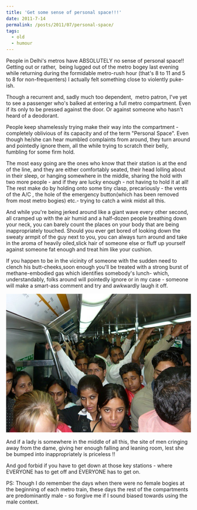 ```yaml
---
title: 'Get some sense of personal space!!!'
date: 2011-7-14
permalink: /posts/2011/07/personal-space/
tags:
  - old
  - humour
---
```


People in Delhi's metros have ABSOLUTELY no sense of personal space!! Getting out or rather,  being lugged out of the metro bogey last evening while returning during the formidable metro-rush hour (that's 8 to 11 and 5 to 8 for non-frequenters) I actually felt something close to violently puke-ish.

Though a recurrent and, sadly much too dependent,  metro patron, I've yet to see a passenger who's balked at entering a full metro compartment. Even if its only to be pressed against the door. Or against someone who hasn't heard of a deodorant.

People keep shamelessly trying make their way into the compartment - completely oblivious of its capacity and of the term "Personal Space". Even though he/she can hear mumbled complaints from around, they turn around and pointedly ignore them, all the while trying to scratch their belly, fumbling for some firm hold.

The most easy going are the ones who know that their station is at the end of the line, and they are either comfortably seated, their head lolling about in their sleep, or hanging somewhere in the middle, sharing the hold with two more people - and if they are lucky enough - not having to hold it at all! The rest make do by holding onto some tiny clasp, precariously - the vents of the A/C , the hole of the emergency button(which has been removed from most metro bogies) etc.- trying to catch a wink midst all this.

And while you're being jerked around like a giant wave every other second, all cramped up with the air humid and a half-dozen people breathing down your neck, you can barely count the places on your body that are being inappropriately touched. Should you ever get bored of looking down the sweaty armpit of the guy next to you, you can always turn around and take in the aroma of heavily oiled,slick hair of someone else or fluff up yourself against someone fat enough and treat him like your cushion.

If you happen to be in the vicinity of someone with the sudden need to clench his butt-cheeks,soon enough you'll be treated with a strong burst of methane-embodied gas which identifies somebody's lunch- which, understandably, folks around will pointedly ignore or in my case - someone will make a smart-ass comment and try and awkwardly laugh it off.

![Ladies run their own show](/images/2011-07-14/new-delhi-metro1.jpg)

And if a lady is somewhere in the middle of all this, the site of men cringing away from the dame, giving her enough falling and leaning room, lest she be bumped into inappropriately is priceless !!

And god forbid if you have to get down at those key stations - where EVERYONE has to get off and EVERYONE has to get on.

PS: Though I do remember the days when there were no female bogies at the beginning of each metro train, these days the rest of the compartments are predominantly male - so forgive me if I sound biased towards using the male context.